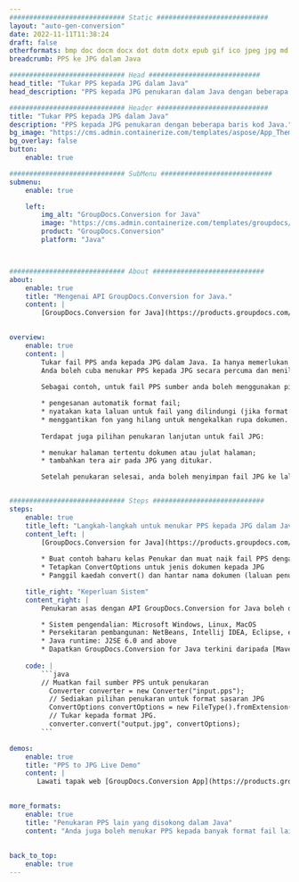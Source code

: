 ```yaml
---
############################# Static ############################
layout: "auto-gen-conversion"
date: 2022-11-11T11:38:24
draft: false
otherformats: bmp doc docm docx dot dotm dotx epub gif ico jpeg jpg md odt ott pdf png psd rtf tex tif tiff txt xps
breadcrumb: PPS ke JPG dalam Java

############################# Head ############################
head_title: "Tukar PPS kepada JPG dalam Java"
head_description: "PPS kepada JPG penukaran dalam Java dengan beberapa baris kod. Tukar lebih 160 format fail menggunakan API penukaran dokumen GroupDocs untuk Java"

############################# Header ############################
title: "Tukar PPS kepada JPG dalam Java"
description: "PPS kepada JPG penukaran dengan beberapa baris kod Java."
bg_image: "https://cms.admin.containerize.com/templates/aspose/App_Themes/V3/images/bg/header1.png"
bg_overlay: false
button:
    enable: true

############################# SubMenu ############################
submenu:
    enable: true

    left:
        img_alt: "GroupDocs.Conversion for Java"
        image: "https://cms.admin.containerize.com/templates/groupdocs/images/product-logos/90x90-noborder/groupdocs-conversion-java.png"
        product: "GroupDocs.Conversion"
        platform: "Java"



############################# About ############################
about:
    enable: true
    title: "Mengenai API GroupDocs.Conversion for Java."
    content: |
        [GroupDocs.Conversion for Java](https://products.groupdocs.com/conversion/java/) ialah API penukaran format fail lanjutan untuk menukar antara imej popular dan format dokumen seperti Microsoft Office, OpenDocument, PDF, HTML, e-mel, CAD. dan banyak lagi dengan hanya beberapa baris kod. API asli secara automatik mengesan format dokumen asal dan menawarkan banyak pilihan untuk menyesuaikan dokumen yang ditukar. Bersama-sama dengan fungsi mengekstrak maklumat daripada dokumen, ia juga menyokong caching hasil penukaran ke cakera tempatan secara lalai. Walau bagaimanapun, sebarang jenis storan cache boleh disokong dengan melaksanakan antara muka yang sesuai - Amazon S3, Dropbox, Google Drive, Windows Azure, Reddis atau mana-mana yang lain.
    

overview:
    enable: true
    content: |
        Tukar fail PPS anda kepada JPG dalam Java. Ia hanya memerlukan beberapa baris kod Java pada mana-mana platform pilihan anda, seperti Windows, Linux, macOS.
        Anda boleh cuba menukar PPS kepada JPG secara percuma dan menilai kualiti hasil penukaran. Bersama-sama dengan skrip penukaran fail mudah, anda boleh mencuba pilihan yang lebih canggih untuk memuatkan fail sumber PPS dan menyimpan output JPG. 
        
        Sebagai contoh, untuk fail PPS sumber anda boleh menggunakan pilihan pemuatan berikut:

        * pengesanan automatik format fail;
        * nyatakan kata laluan untuk fail yang dilindungi (jika format fail menyokongnya);
        * menggantikan fon yang hilang untuk mengekalkan rupa dokumen.
        
        Terdapat juga pilihan penukaran lanjutan untuk fail JPG:

        * menukar halaman tertentu dokumen atau julat halaman;
        * tambahkan tera air pada JPG yang ditukar.

        Setelah penukaran selesai, anda boleh menyimpan fail JPG ke laluan fail setempat anda atau ke mana-mana storan pihak ketiga seperti FTP, Amazon S3, Google Drive, Dropbox dll. Sila ambil perhatian - untuk menukar PPS kepada JPG, anda tidak perlu memasang sebarang perisian tambahan, seperti MS Office, Open Office, Adobe Acrobat Reader dsb.


############################# Steps ############################
steps:
    enable: true
    title_left: "Langkah-langkah untuk menukar PPS kepada JPG dalam Java"
    content_left: |
        [GroupDocs.Conversion for Java](https://products.groupdocs.com/conversion/java/) membenarkan pembangun menukar fail PPS kepada JPG dengan mudah dengan beberapa baris kod.
        
        * Buat contoh baharu kelas Penukar dan muat naik fail PPS dengan laluan penuh
        * Tetapkan ConvertOptions untuk jenis dokumen kepada JPG
        * Panggil kaedah convert() dan hantar nama dokumen (laluan penuh) dan format (JPG) sebagai parameter

    title_right: "Keperluan Sistem"
    content_right: |
        Penukaran asas dengan API GroupDocs.Conversion for Java boleh dilakukan dengan hanya beberapa baris kod. API kami disokong pada semua platform dan sistem pengendalian utama. Sebelum melaksanakan kod di bawah, pastikan anda mempunyai prasyarat berikut dipasang pada sistem anda.

        * Sistem pengendalian: Microsoft Windows, Linux, MacOS
        * Persekitaran pembangunan: NetBeans, Intellij IDEA, Eclipse, etc.
        * Java runtime: J2SE 6.0 and above
        * Dapatkan GroupDocs.Conversion for Java terkini daripada [Maven](https://repository.groupdocs.com/webapp/#/artifacts/browse/tree/General/repo/com/groupdocs/groupdocs-conversion)
         
    code: |
        ```java    
        // Muatkan fail sumber PPS untuk penukaran
          Converter converter = new Converter("input.pps");
          // Sediakan pilihan penukaran untuk format sasaran JPG
          ConvertOptions convertOptions = new FileType().fromExtension("jpg").getConvertOptions();
          // Tukar kepada format JPG.
          converter.convert("output.jpg", convertOptions);
        ```

demos:
    enable: true
    title: "PPS to JPG Live Demo"
    content: |
       Lawati tapak web [GroupDocs.Conversion App](https://products.groupdocs.app/conversion/family) kami dan cuba PPS kepada JPG penukaran sekarang. Demo percuma mempunyai faedah berikut
          

more_formats:
    enable: true
    title: "Penukaran PPS lain yang disokong dalam Java"
    content: "Anda juga boleh menukar PPS kepada banyak format fail lain. Sila lihat senarai di bawah."
       
       
back_to_top:
    enable: true
---
```

